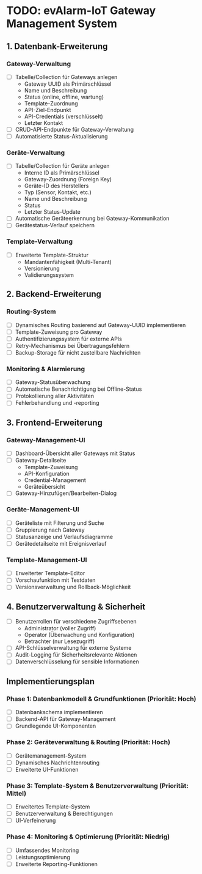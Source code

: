# TODO: evAlarm-IoT Gateway Management System

## 1. Datenbank-Erweiterung

### Gateway-Verwaltung
- [ ] Tabelle/Collection für Gateways anlegen
  - Gateway UUID als Primärschlüssel
  - Name und Beschreibung
  - Status (online, offline, wartung)
  - Template-Zuordnung
  - API-Ziel-Endpunkt 
  - API-Credentials (verschlüsselt)
  - Letzter Kontakt
- [ ] CRUD-API-Endpunkte für Gateway-Verwaltung
- [ ] Automatisierte Status-Aktualisierung

### Geräte-Verwaltung
- [ ] Tabelle/Collection für Geräte anlegen
  - Interne ID als Primärschlüssel
  - Gateway-Zuordnung (Foreign Key)
  - Geräte-ID des Herstellers
  - Typ (Sensor, Kontakt, etc.)
  - Name und Beschreibung
  - Status
  - Letzter Status-Update
- [ ] Automatische Geräteerkennung bei Gateway-Kommunikation
- [ ] Gerätestatus-Verlauf speichern

### Template-Verwaltung
- [ ] Erweiterte Template-Struktur
  - Mandantenfähigkeit (Multi-Tenant)
  - Versionierung
  - Validierungssystem

## 2. Backend-Erweiterung

### Routing-System
- [ ] Dynamisches Routing basierend auf Gateway-UUID implementieren
- [ ] Template-Zuweisung pro Gateway
- [ ] Authentifizierungssystem für externe APIs
- [ ] Retry-Mechanismus bei Übertragungsfehlern
- [ ] Backup-Storage für nicht zustellbare Nachrichten

### Monitoring & Alarmierung
- [ ] Gateway-Statusüberwachung
- [ ] Automatische Benachrichtigung bei Offline-Status
- [ ] Protokollierung aller Aktivitäten
- [ ] Fehlerbehandlung und -reporting

## 3. Frontend-Erweiterung

### Gateway-Management-UI
- [ ] Dashboard-Übersicht aller Gateways mit Status
- [ ] Gateway-Detailseite
  - Template-Zuweisung
  - API-Konfiguration
  - Credential-Management
  - Geräteübersicht
- [ ] Gateway-Hinzufügen/Bearbeiten-Dialog

### Geräte-Management-UI
- [ ] Geräteliste mit Filterung und Suche
- [ ] Gruppierung nach Gateway
- [ ] Statusanzeige und Verlaufsdiagramme
- [ ] Gerätedetailseite mit Ereignisverlauf

### Template-Management-UI
- [ ] Erweiterter Template-Editor
- [ ] Vorschaufunktion mit Testdaten
- [ ] Versionsverwaltung und Rollback-Möglichkeit

## 4. Benutzerverwaltung & Sicherheit

- [ ] Benutzerrollen für verschiedene Zugriffsebenen
  - Administrator (voller Zugriff)
  - Operator (Überwachung und Konfiguration)
  - Betrachter (nur Lesezugriff)
- [ ] API-Schlüsselverwaltung für externe Systeme
- [ ] Audit-Logging für Sicherheitsrelevante Aktionen
- [ ] Datenverschlüsselung für sensible Informationen

## Implementierungsplan

### Phase 1: Datenbankmodell & Grundfunktionen (Priorität: Hoch)
- [ ] Datenbankschema implementieren
- [ ] Backend-API für Gateway-Management
- [ ] Grundlegende UI-Komponenten

### Phase 2: Geräteverwaltung & Routing (Priorität: Hoch)
- [ ] Gerätemanagement-System
- [ ] Dynamisches Nachrichtenrouting
- [ ] Erweiterte UI-Funktionen

### Phase 3: Template-System & Benutzerverwaltung (Priorität: Mittel)
- [ ] Erweitertes Template-System
- [ ] Benutzerverwaltung & Berechtigungen
- [ ] UI-Verfeinerung

### Phase 4: Monitoring & Optimierung (Priorität: Niedrig)
- [ ] Umfassendes Monitoring
- [ ] Leistungsoptimierung
- [ ] Erweiterte Reporting-Funktionen 
